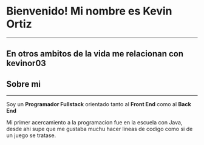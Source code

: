 <h1>Bienvenido! Mi nombre es Kevin Ortiz</h1>
<hr/>
<h2>En otros ambitos de la vida me relacionan con kevinor03</h2>

<h2>Sobre mi</h2>
<hr/>
<p> Soy un <b>Programador Fullstack</b> orientado tanto al <b>Front End</b> como al <b>Back End</b></p>
<p> Mi primer acercamiento a la programacion fue en la escuela con Java, desde ahi supe que me gustaba muchu hacer lineas de codigo como si de un juego se tratase.</p>


